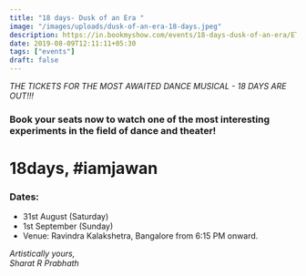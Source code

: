 ```yaml
---
title: "18 days- Dusk of an Era "
image: "/images/uploads/dusk-of-an-era-18-days.jpeg"
description: https://in.bookmyshow.com/events/18-days-dusk-of-an-era/ET00108178
date: 2019-08-09T12:11:11+05:30
tags: ["events"]
draft: false
---
```


_THE TICKETS FOR THE MOST AWAITED DANCE MUSICAL - 18 DAYS ARE OUT!!!_

### Book your seats now to watch one of the most interesting experiments in the field of dance and theater!

# 18days, #iamjawan <br>

### Dates:

* 31st August (Saturday)<br>
* 1st September (Sunday)<br>
* Venue: Ravindra Kalakshetra, Bangalore from 6:15 PM onward.


_Artistically yours,_<br>
_Sharat R Prabhath_